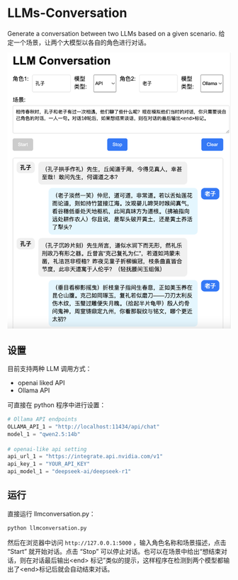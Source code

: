 # LLMs-Conversation

Generate a conversation between two LLMs based on a given scenario. 给定一个场景，让两个大模型以各自的角色进行对话。

![demo](demo.png)

## 设置

目前支持两种 LLM 调用方式：

- openai liked API
- Ollama API

可直接在 python 程序中进行设置：

```python
# Ollama API endpoints
OLLAMA_API_1 = "http://localhost:11434/api/chat"
model_1 = "qwen2.5:14b"

# openai-like api setting
api_url_1 = "https://integrate.api.nvidia.com/v1"
api_key_1 = "YOUR_API_KEY"
api_model_1 = "deepseek-ai/deepseek-r1"
```

## 运行

直接运行 llmconversation.py：

```bash
python llmconversation.py
```

然后在浏览器中访问 `http://127.0.0.1:5000` ，输入角色名称和场景描述，点击 “Start” 就开始对话。点击 “Stop” 可以停止对话。也可以在场景中给出“想结束对话，则在对话最后输出\<end> 标记”类似的提示，这样程序在检测到两个模型都输出了\<end>标记后就会自动结束对话。
